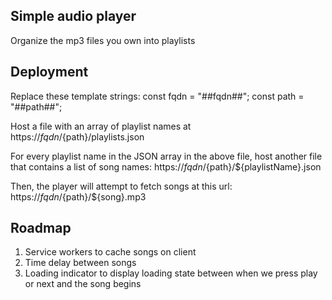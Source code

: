 ## Simple audio player

Organize the mp3 files you own into playlists

## Deployment

Replace these template strings:
const fqdn = "##fqdn##";
const path = "##path##";

Host a file with an array of playlist names at
https://${fqdn}/${path}/playlists.json

For every playlist name in the JSON array in the above file,
host another file that contains a list of song names:
https://${fqdn}/${path}/${playlistName}.json

Then, the player will attempt to fetch songs at
this url:
https://${fqdn}/${path}/${song}.mp3

## Roadmap

1. Service workers to cache songs on client
2. Time delay between songs
3. Loading indicator to display loading state between when we press play or next and the song begins
